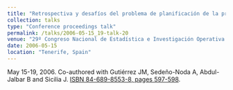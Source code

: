 ```yaml
---
title: "Retrospectiva y desafíos del problema de planificación de la producción"
collection: talks
type: "Conference proceedings talk"
permalink: /talks/2006-05-15_19-talk-20
venue: "29º Congreso Nacional de Estadística e Investigación Operativa (SEIO)"
date: 2006-05-15
location: "Tenerife, Spain"
---
```

May 15-19, 2006. Co-authored with Gutiérrez JM, Sedeño-Noda A, Abdul-Jalbar B and Sicilia J.
[ISBN 84-689-8553-8, pages 597-598](http://www.seio.es/descargas/congresos/LibroXXIXCongreso_2006.pdf#page=635).